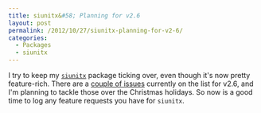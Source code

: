 ```yaml
---
title: siunitx&#58; Planning for v2.6
layout: post
permalink: /2012/10/27/siunitx-planning-for-v2-6/
categories:
  - Packages
  - siunitx
---
```

I try to keep my [`siunitx`](https://ctan.org/pkg/siunitx) package ticking over, even though it's now pretty feature-rich. There are a [couple of issues](https://github.com/josephwright/siunitx/issues?milestone=v2.6) currently on the list for v2.6, and I'm planning to tackle those over the Christmas holidays. So now is a good time to log any feature requests you have for `siunitx`.
